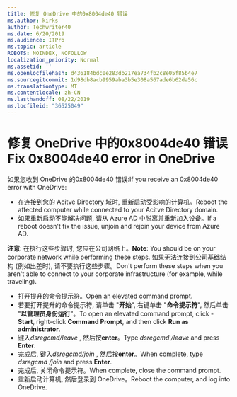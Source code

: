 ```yaml
---
title: 修复 OneDrive 中的0x8004de40 错误
ms.author: kirks
author: Techwriter40
ms.date: 6/20/2019
ms.audience: ITPro
ms.topic: article
ROBOTS: NOINDEX, NOFOLLOW
localization_priority: Normal
ms.assetid: ''
ms.openlocfilehash: d436184bdc0e283db217ea734fb2c8e05f85b4e7
ms.sourcegitcommit: 1d98db8acb9959aba3b5e308a567ade6b62da56c
ms.translationtype: MT
ms.contentlocale: zh-CN
ms.lasthandoff: 08/22/2019
ms.locfileid: "36525049"
---
```

# <a name="fix-0x8004de40-error-in-onedrive"></a><span data-ttu-id="96a91-102">修复 OneDrive 中的0x8004de40 错误</span><span class="sxs-lookup"><span data-stu-id="96a91-102">Fix 0x8004de40 error in OneDrive</span></span>

<span data-ttu-id="96a91-103">如果您收到 OneDrive 的0x8004de40 错误:</span><span class="sxs-lookup"><span data-stu-id="96a91-103">If you receive an 0x8004de40 error with OneDrive:</span></span>

- <span data-ttu-id="96a91-104">在连接到您的 Acitve Directory 域时, 重新启动受影响的计算机。</span><span class="sxs-lookup"><span data-stu-id="96a91-104">Reboot the affected computer while connected to your Acitve Directory domain.</span></span>
- <span data-ttu-id="96a91-105">如果重新启动不能解决问题, 请从 Azure AD 中脱离并重新加入设备。</span><span class="sxs-lookup"><span data-stu-id="96a91-105">If a reboot doesn't fix the issue, unjoin and rejoin your device from Azure AD.</span></span> 

<span data-ttu-id="96a91-106">**注意**: 在执行这些步骤时, 您应在公司网络上。</span><span class="sxs-lookup"><span data-stu-id="96a91-106">**Note**: You should be on your corporate network while performing these steps.</span></span> <span data-ttu-id="96a91-107">如果无法连接到公司基础结构 (例如出差时), 请不要执行这些步骤。</span><span class="sxs-lookup"><span data-stu-id="96a91-107">Don't perform these steps when you aren't able to connect to your corporate infrastructure (for example, while traveling).</span></span> 

- <span data-ttu-id="96a91-108">打开提升的命令提示符。</span><span class="sxs-lookup"><span data-stu-id="96a91-108">Open an elevated command prompt.</span></span> 
- <span data-ttu-id="96a91-109">若要打开提升的命令提示符, 请单击 "**开始**", 右键单击 "**命令提示符**", 然后单击 "**以管理员身份运行**"。</span><span class="sxs-lookup"><span data-stu-id="96a91-109">To open an elevated command prompt, click - **Start**, right-click **Command Prompt**, and then click **Run as administrator**.</span></span>
- <span data-ttu-id="96a91-110">键入*dsregcmd/leave* , 然后按**enter**。</span><span class="sxs-lookup"><span data-stu-id="96a91-110">Type *dsregcmd /leave* and press **Enter**.</span></span>
- <span data-ttu-id="96a91-111">完成后, 键入*dsregcmd/join* , 然后按**enter**。</span><span class="sxs-lookup"><span data-stu-id="96a91-111">When complete, type *dsregcmd /join* and press **Enter**.</span></span>
- <span data-ttu-id="96a91-112">完成后, 关闭命令提示符。</span><span class="sxs-lookup"><span data-stu-id="96a91-112">When complete, close the command prompt.</span></span>
- <span data-ttu-id="96a91-113">重新启动计算机, 然后登录到 OneDrive。</span><span class="sxs-lookup"><span data-stu-id="96a91-113">Reboot the computer, and log into OneDrive.</span></span>